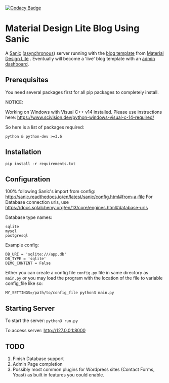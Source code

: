 [![Codacy Badge](https://api.codacy.com/project/badge/Grade/a6bd96eca22d4711a708db80a9b42e63) ](https://www.codacy.com/app/stopspazzing/Sanic-Server-with-MDL-Blog-Template?utm_source=github.com&amp;utm_medium=referral&amp;utm_content=stopspazzing/Sanic-Server-with-MDL-Blog-Template&amp;utm_campaign=Badge_Grade)
# Material Design Lite Blog Using Sanic
A [Sanic](https://github.com/channelcat/sanic) ([asynchronous](http://stackoverflow.com/questions/748175/asynchronous-vs-synchronous-execution-what-does-it-really-mean)) server running with the [blog template](https://getmdl.io/templates/blog/) from [Material Design Lite](https://getmdl.io/) . Eventually will become a 'live' blog template with an [admin dashboard](https://getmdl.io/templates/dashboard/index.html).

## Prerequisites
You need several packages first for all pip packages to completely install.

NOTICE:

Working on Windows with Visual C++ v14 installed. Please use instructions here: https://www.scivision.dev/python-windows-visual-c-14-required/


So here is a list of packages required:
```
python & python-dev >=3.6
```


## Installation

`pip install -r requirements.txt`


## Configuration

100% following Sanic's import from config:
http://sanic.readthedocs.io/en/latest/sanic/config.html#from-a-file
For Database connection urls, use https://docs.sqlalchemy.org/en/13/core/engines.html#database-urls

Database type names:
```
sqlite
mysql
postgresql
```

Example config:
```
DB_URI = 'sqlite:///app.db'
DB_TYPE = 'sqlite'
DEMO_CONTENT = False
```


Either you can create a config file `config.py` file in same directory as `main.py` or you may load the program with the location of the file to variable config_file like so:
```
MY_SETTINGS=/path/to/config_file python3 main.py
```

## Starting Server

To start the server: `python3 run.py`

To access server: http://127.0.0.1:8000

## TODO

1. Finish Database support
2. Admin Page completion
3. Possibly most common plugins for Wordpress sites (Contact Forms, Yoast) as built in features you could enable.
